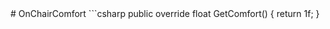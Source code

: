 <Badge type="danger" text="Carbon Compatible"/>
# OnChairComfort
```csharp
public override float GetComfort()
{
	return 1f;
}

```
